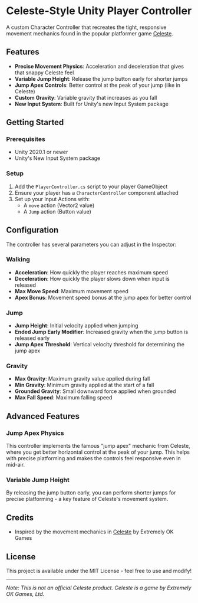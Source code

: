 # Celeste-Style Unity Player Controller

A custom Character Controller that recreates the tight, responsive movement mechanics found in the popular platformer game [Celeste](https://store.steampowered.com/app/504230/Celeste/).

## Features

- **Precise Movement Physics**: Acceleration and deceleration that gives that snappy Celeste feel
- **Variable Jump Height**: Release the jump button early for shorter jumps
- **Jump Apex Controls**: Better control at the peak of your jump (like in Celeste)
- **Custom Gravity**: Variable gravity that increases as you fall
- **New Input System**: Built for Unity's new Input System package

## Getting Started

### Prerequisites

- Unity 2020.1 or newer
- Unity's New Input System package

### Setup

1. Add the `PlayerController.cs` script to your player GameObject
2. Ensure your player has a `CharacterController` component attached
3. Set up your Input Actions with:
   - A `move` action (Vector2 value)
   - A `Jump` action (Button value)

## Configuration

The controller has several parameters you can adjust in the Inspector:

### Walking
- **Acceleration**: How quickly the player reaches maximum speed
- **Deceleration**: How quickly the player slows down when input is released
- **Max Move Speed**: Maximum movement speed
- **Apex Bonus**: Movement speed bonus at the jump apex for better control

### Jump
- **Jump Height**: Initial velocity applied when jumping
- **Ended Jump Early Modifier**: Increased gravity when the jump button is released early
- **Jump Apex Threshold**: Vertical velocity threshold for determining the jump apex

### Gravity
- **Max Gravity**: Maximum gravity value applied during fall
- **Min Gravity**: Minimum gravity applied at the start of a fall
- **Grounded Gravity**: Small downward force applied when grounded
- **Max Fall Speed**: Maximum falling speed

## Advanced Features

### Jump Apex Physics
This controller implements the famous "jump apex" mechanic from Celeste, where you get better horizontal control at the peak of your jump. This helps with precise platforming and makes the controls feel responsive even in mid-air.

### Variable Jump Height
By releasing the jump button early, you can perform shorter jumps for precise platforming - a key feature of Celeste's movement system.

## Credits

- Inspired by the movement mechanics in [Celeste](https://store.steampowered.com/app/504230/Celeste/) by Extremely OK Games

## License

This project is available under the MIT License - feel free to use and modify!

---

*Note: This is not an official Celeste product. Celeste is a game by Extremely OK Games, Ltd.*

